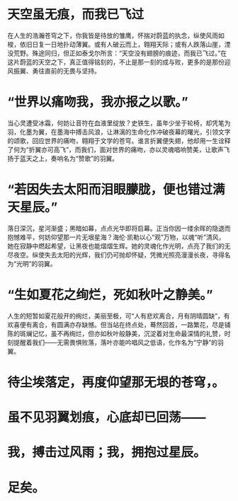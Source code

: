 # 天空虽无痕，而我已飞过

在人生的浩瀚苍穹之下，你我皆是待放的雏鹰，怀揣对蔚蓝的执念，纵使风雨如梭，依旧日复一日地扑动薄翼。或有人破云而上，翱翔天际；或有人跌落山崖，湮没荒野。殊途同归，但正如泰戈尔所言：“天空没有翅膀的痕迹，而我已飞过。”在这片蔚蓝的天空之下，真正值得铭刻的，不止是那一刻的成与败，更多的是那份迎风振翼、勇往直前的无畏与坚持。
# “世界以痛吻我，我亦报之以歌。”

当心灵遭受冰霜，何妨让音符在血液里绽放？史铁生，虽年少坐于轮椅，却凭笔为羽，化墨为翼，在墨海中搏击风浪，让淋漓的生命化作冲破夜幕的曙光，引领文字的颂歌，回应世界的痛吻，翱翔于文学的苍穹。谁言折翼便失翅，他却用一生诠释了何为“折翼亦可高飞”，而我们，面对世界的痛吻，亦以灵魂唱响赞美，让歌声飞扬于蓝天之上，奏响名为“赞歌”的羽翼。

# “若因失去太阳而泪眼朦胧，便也错过满天星辰。”

落日深沉，星河渐盛；黑暗如幕，点点光华即将启幕。正当你因一缕余晖的隐退而抱憾难平，何妨仰望那一片无垠星海？海伦·凯勒以心“观”万物，以魂“听”清风，她在寂静中燃起希望，让黑夜也能熠熠生辉。她的灵魂化作光明，点亮了我们的无尽夜空。纵使失去太阳的光辉，我们仍可抛却怀疑，凭微光照亮漫漫长夜，寻得名为“光明”的羽翼。

# “生如夏花之绚烂，死如秋叶之静美。”

人生的短暂如夏花般开的绚烂，美丽至极，可“人有悲欢离合，月有阴晴圆缺”，有欢喜便有离合，有圆满亦存缺憾。但当站在终点处，蓦然回首，一路繁花，尽是铺陈的斑斓记忆，虽不再绚烂，但亦如秋叶般静美，沉淀着对生命最深情的礼赞，时刻提醒着我们——无需畏惧败落，落叶亦能吟唱风之低语，化作名为“宁静”的羽翼。

# 待尘埃落定，再度仰望那无垠的苍穹，。

# 虽不见羽翼划痕，心底却已回荡——

# 我，搏击过风雨；我，拥抱过星辰。

# 足矣。